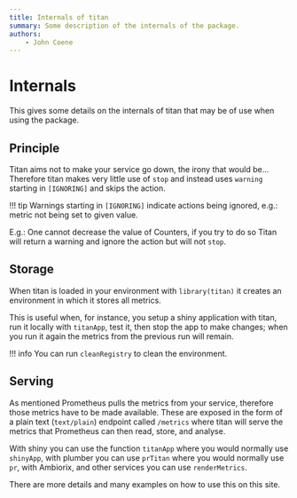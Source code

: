 ```yaml
---
title: Internals of titan
summary: Some description of the internals of the package.
authors:
    - John Coene
---
```


# Internals

This gives some details on the internals of titan that may be of use when using the package.

## Principle

Titan aims not to make your service go down, the irony that would be... Therefore titan makes very little use of `stop` and instead uses `warning` starting in `[IGNORING]` and skips the action.

!!! tip
    Warnings starting in `[IGNORING]` indicate actions being ignored, e.g.: metric not being set to given value.

E.g.: One cannot decrease the value of Counters, if you try to do so Titan will return a warning and ignore the action but will not `stop`.

## Storage

When titan is loaded in your environment with `library(titan)` it creates an environment in which it stores all metrics.

This is useful when, for instance, you setup a shiny application with titan, run it locally with `titanApp`, test it, then stop the app to make changes; when you run it again the metrics from the previous run will remain.

!!! info
    You can run `cleanRegistry` to clean the environment.

## Serving

As mentioned Prometheus pulls the metrics from your service, therefore those metrics have to be made available. These are exposed in the form of a plain text (`text/plain`) endpoint called `/metrics` where titan will serve the metrics that Prometheus can then read, store, and analyse.

With shiny you can use the function `titanApp` where you would normally use `shinyApp`, with plumber you can use `prTitan` where you would normally use `pr`, with Ambiorix, and other services you can use `renderMetrics`. 

There are more details and many examples on how to use this on this site.
